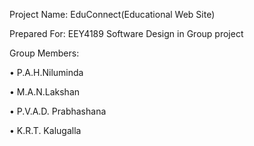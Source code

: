 Project Name: EduConnect(Educational Web Site) 

Prepared For: EEY4189 Software Design in Group project

Group Members: 

• P.A.H.Niluminda

• M.A.N.Lakshan

• P.V.A.D. Prabhashana

• K.R.T. Kalugalla
